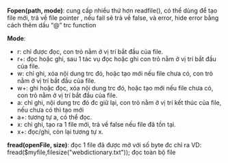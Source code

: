 **Fopen(path, mode)**: cung cấp nhiều thứ hơn readfile(), có thể dùng để tạo file mới, trả về file pointer , nếu fail sẽ trả về false, và error, hide error bằng cách thêm dấu “@” trc function

**Mode**:

+ r: chỉ được đọc, con trỏ nằm ở vị trí bắt đầu của file.
+ r+: đọc hoặc ghi, sau 1 tác vụ đọc hoặc ghi con trỏ nằm ở vị trí bắt đầu của file.
+ w: chỉ ghi, xóa nội dung trc đó, hoặc tạo mới  nếu file chưa có, con trỏ nằm ở vị trí bắt đầu của file.
+ w+: ghi hoặc đọc, xóa nội dung trc đó, hoặc tạo mới  nếu file chưa có, con trỏ nằm ở vị trí bắt đầu của file.
+ a: chỉ ghi, nội dung trc đó đc giữ lại, con trỏ nằm ở vị trí kết thúc của file, nếu  chưa có thì tạo mới
+ a+: tương tự a, có thể đọc.
+ x: chỉ ghi, tạo ra 1 file mới, trả về false  nếu file đã tồn tại.
+ x+: đọc/ghi, còn lại tương tự x.

**fread(openFile, size)**: đọc 1 file đã được mở với số byte đc chỉ ra
VD: fread($myfile,filesize("webdictionary.txt")); đọc toàn bộ file
